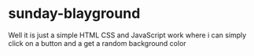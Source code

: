 # sunday-blayground
Well it is just a simple HTML CSS and JavaScript work where i can simply click on a button and a get a random background color
